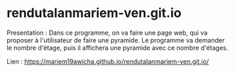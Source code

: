 # rendutalanmariem-ven.git.io
Presentation : Dans ce programme, on va faire une page web, qui va proposer à l'utilisateur de faire une pyramide. Le programme va demander le nombre d'étage, puis il affichera une pyramide avec ce nombre d'étages. 

Lien : https://mariem19awicha.github.io/rendutalanmariem-ven.git.io/
